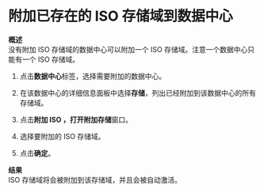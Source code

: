 # 附加已存在的 ISO 存储域到数据中心

**概述**</br>
没有附加 ISO 存储域的数据中心可以附加一个 ISO
存储域。注意一个数据中心只能有一个 ISO 存储域。

1. 点击**数据中心**标签，选择需要附加的数据中心。

2. 在该数据中心的详细信息面板中选择**存储**，列出已经附加到该数据中心的所有存储域。

3. 点击**附加 ISO **，打开**附加存储**窗口。

4. 选择要附加的 ISO 存储域。

5. 点击**确定**。

**结果**</br>
ISO 存储域将会被附加到该存储域，并且会被自动激活。
